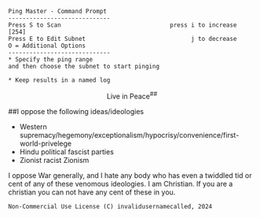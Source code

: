 
```
Ping Master - Command Prompt 
-----------------------------
Press S to Scan                               press i to increase [254]
Press E to Edit Subnet                              j to decrease
O = Additional Options
-----------------------------
* Specify the ping range
and then choose the subnet to start pinging

* Keep results in a named log
```
<p align=center>Live in Peace<sup>##</sup></p>

##I oppose the following ideas/ideologies
- Western supremacy/hegemony/exceptionalism/hypocrisy/convenience/first-world-privelege
- Hindu political fascist parties
- Zionist racist Zionism

I oppose War generally, and I hate any body who has even a twiddled tid or cent of any of these venomous ideologies. I am Christian. If you are a christian you can not have any cent of these in you.


`Non-Commercial Use License
(C) invalidusernamecalled, 2024`
